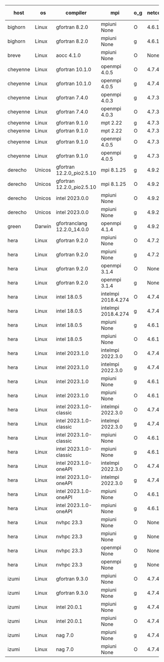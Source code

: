

| host     | os       | compiler                              | mpi                      | o_g        | netcdf        | build       | u_pass          | u_fail          | s_pass            | s_fail            | e_pass             | e_fail             | nuopc_pass       | nuopc_fail       | artifacts link          |
|----------|----------|---------------------------------------|--------------------------|------------|---------------|-------------|-----------------|-----------------|-------------------|-------------------|--------------------|--------------------|------------------|------------------|-------------------------|
| bighorn | Linux | gfortran 8.2.0 | mpiuni None  | O | 4.6.1  | PASS | 12423 | 0 | 8 | 0 | 44 | 0 | None | None | <a href="https://github.com/esmf-org/esmf-test-artifacts/tree/c5f820a3f8596605ad95b0295b9d81b584437512/develop/gfortran/8.2.0/O/mpiuni/None" target="_blank">c5f820a</a> | 
| bighorn | Linux | gfortran 8.2.0 | mpiuni None  | g | 4.6.1  | PASS | 12423 | 0 | 8 | 0 | 44 | 0 | None | None | <a href="https://github.com/esmf-org/esmf-test-artifacts/tree/64d4eee2fbd4f68f29ee3fa1d260076a79f15446/develop/gfortran/8.2.0/g/mpiuni/None" target="_blank">64d4eee</a> | 
| breve | Linux | aocc 4.1.0 | mpiuni None  | O | None  | PASS | None | None | None | None | None | None | None | None | <a href="https://github.com/esmf-org/esmf-test-artifacts/tree/ac99ab199e9c76a5cc3eab7639e2c34c514281e7/develop/aocc/4.1.0/O/mpiuni/None" target="_blank">ac99ab1</a> | 
| cheyenne | Linux | gfortran 10.1.0 | openmpi 4.0.5  | O | 4.7.4  | PASS | None | None | None | None | None | None | None | None | <a href="https://github.com/esmf-org/esmf-test-artifacts/tree/6dcf638b82a211836bc79c305fd637de9b754994/develop/gfortran/10.1.0/O/openmpi/4.0.5" target="_blank">6dcf638</a> | 
| cheyenne | Linux | gfortran 10.1.0 | openmpi 4.0.5  | g | 4.7.4  | PASS | None | None | None | None | None | None | None | None | <a href="https://github.com/esmf-org/esmf-test-artifacts/tree/d9a322a21ca251583deed2e0b08ee1974b366b91/develop/gfortran/10.1.0/g/openmpi/4.0.5" target="_blank">d9a322a</a> | 
| cheyenne | Linux | gfortran 7.4.0 | openmpi 4.0.3  | g | 4.7.3  | PASS | None | None | None | None | None | None | None | None | <a href="https://github.com/esmf-org/esmf-test-artifacts/tree/b8b1aea51d712d0d01113113a5ff1d84ba2ccba2/develop/gfortran/7.4.0/g/openmpi/4.0.3" target="_blank">b8b1aea</a> | 
| cheyenne | Linux | gfortran 7.4.0 | openmpi 4.0.3  | O | 4.7.3  | PASS | None | None | None | None | None | None | None | None | <a href="https://github.com/esmf-org/esmf-test-artifacts/tree/42469c3bdc6fdad8e9b60d45390225e9037965b5/develop/gfortran/7.4.0/O/openmpi/4.0.3" target="_blank">42469c3</a> | 
| cheyenne | Linux | gfortran 9.1.0 | mpt 2.22  | g | 4.7.3  | PASS | None | None | None | None | None | None | None | None | <a href="https://github.com/esmf-org/esmf-test-artifacts/tree/346db9459ac3d3de0298c3c0d6209b564dad9093/develop/gfortran/9.1.0/g/mpt/2.22" target="_blank">346db94</a> | 
| cheyenne | Linux | gfortran 9.1.0 | mpt 2.22  | O | 4.7.3  | PASS | None | None | None | None | None | None | None | None | <a href="https://github.com/esmf-org/esmf-test-artifacts/tree/912989e11e9fc296acc84aa4745b3b00d057d833/develop/gfortran/9.1.0/O/mpt/2.22" target="_blank">912989e</a> | 
| cheyenne | Linux | gfortran 9.1.0 | openmpi 4.0.5  | O | 4.7.3  | PASS | None | None | None | None | None | None | None | None | <a href="https://github.com/esmf-org/esmf-test-artifacts/tree/a153eb423645563510697bf1155d9dbeca158f52/develop/gfortran/9.1.0/O/openmpi/4.0.5" target="_blank">a153eb4</a> | 
| cheyenne | Linux | gfortran 9.1.0 | openmpi 4.0.5  | g | 4.7.3  | PASS | None | None | None | None | None | None | None | None | <a href="https://github.com/esmf-org/esmf-test-artifacts/tree/a9697724769952043b2a2b176df092036b3a1066/develop/gfortran/9.1.0/g/openmpi/4.0.5" target="_blank">a969772</a> | 
| derecho | Unicos | gfortran 12.2.0_pio2.5.10 | mpi 8.1.25  | g | 4.9.2  | PASS | None | None | None | None | None | None | None | None | <a href="https://github.com/esmf-org/esmf-test-artifacts/tree/32ae3248dfc32947243acfc02592877de5ae8487/develop/gfortran/12.2.0_pio2.5.10/g/mpi/8.1.25" target="_blank">32ae324</a> | 
| derecho | Unicos | gfortran 12.2.0_pio2.5.10 | mpi 8.1.25  | O | 4.9.2  | PASS | None | None | None | None | None | None | None | None | <a href="https://github.com/esmf-org/esmf-test-artifacts/tree/cc9ee3256f9fba4846797783b9beaea9727b9d42/develop/gfortran/12.2.0_pio2.5.10/O/mpi/8.1.25" target="_blank">cc9ee32</a> | 
| derecho | Unicos | intel 2023.0.0 | mpiuni None  | O | 4.9.2  | PASS | None | None | None | None | None | None | None | None | <a href="https://github.com/esmf-org/esmf-test-artifacts/tree/30f484ee249260a3d201c38c243180a093885028/develop/intel/2023.0.0/O/mpiuni/None" target="_blank">30f484e</a> | 
| derecho | Unicos | intel 2023.0.0 | mpiuni None  | g | 4.9.2  | PASS | None | None | None | None | None | None | None | None | <a href="https://github.com/esmf-org/esmf-test-artifacts/tree/da78d205e806b093b5ffc17d18a3e07469cafa02/develop/intel/2023.0.0/g/mpiuni/None" target="_blank">da78d20</a> | 
| green | Darwin | gfortranclang 12.2.0_14.0.0 | openmpi 4.1.4  | g | 4.9.2  | PASS | None | None | None | None | None | None | None | None | <a href="https://github.com/esmf-org/esmf-test-artifacts/tree/ec5a52724a47961490eddc91a4596c911a737f6c/develop/gfortranclang/12.2.0_14.0.0/g/openmpi/4.1.4" target="_blank">ec5a527</a> | 
| hera | Linux | gfortran 9.2.0 | mpiuni None  | O | 4.7.2  | PASS | None | None | None | None | None | None | None | None | <a href="https://github.com/esmf-org/esmf-test-artifacts/tree/afcc031e4d68131713bd38466b4f7559d85256fe/develop/gfortran/9.2.0/O/mpiuni/None" target="_blank">afcc031</a> | 
| hera | Linux | gfortran 9.2.0 | mpiuni None  | g | 4.7.2  | PASS | None | None | None | None | None | None | None | None | <a href="https://github.com/esmf-org/esmf-test-artifacts/tree/a76f4b0475dee400157328d435bbe3727500ccd7/develop/gfortran/9.2.0/g/mpiuni/None" target="_blank">a76f4b0</a> | 
| hera | Linux | gfortran 9.2.0 | openmpi 3.1.4  | O | None  | PASS | None | None | None | None | None | None | None | None | <a href="https://github.com/esmf-org/esmf-test-artifacts/tree/483962f7084e3cc313960718657b6514b61ad2dd/develop/gfortran/9.2.0/O/openmpi/3.1.4" target="_blank">483962f</a> | 
| hera | Linux | gfortran 9.2.0 | openmpi 3.1.4  | g | None  | PASS | None | None | None | None | None | None | None | None | <a href="https://github.com/esmf-org/esmf-test-artifacts/tree/fd5a15ac4448adb6f717c7a123e8a784a7290adf/develop/gfortran/9.2.0/g/openmpi/3.1.4" target="_blank">fd5a15a</a> | 
| hera | Linux | intel 18.0.5 | intelmpi 2018.4.274  | O | 4.7.4  | PASS | None | None | None | None | None | None | None | None | <a href="https://github.com/esmf-org/esmf-test-artifacts/tree/3a7e8ec306dff66160701465091d35e468075320/develop/intel/18.0.5/O/intelmpi/2018.4.274" target="_blank">3a7e8ec</a> | 
| hera | Linux | intel 18.0.5 | intelmpi 2018.4.274  | g | 4.7.4  | PASS | None | None | None | None | None | None | None | None | <a href="https://github.com/esmf-org/esmf-test-artifacts/tree/011e05df1fc271c98845ba1663eb2d1d4bb69759/develop/intel/18.0.5/g/intelmpi/2018.4.274" target="_blank">011e05d</a> | 
| hera | Linux | intel 18.0.5 | mpiuni None  | g | 4.6.1  | PASS | None | None | None | None | None | None | None | None | <a href="https://github.com/esmf-org/esmf-test-artifacts/tree/274d6790ff326fc19d89bcecb62d64951942735c/develop/intel/18.0.5/g/mpiuni/None" target="_blank">274d679</a> | 
| hera | Linux | intel 18.0.5 | mpiuni None  | O | 4.6.1  | PASS | None | None | None | None | None | None | None | None | <a href="https://github.com/esmf-org/esmf-test-artifacts/tree/cd519b91151c7316cd6d280a115a1c17ce6005ed/develop/intel/18.0.5/O/mpiuni/None" target="_blank">cd519b9</a> | 
| hera | Linux | intel 2023.1.0 | intelmpi 2022.3.0  | O | 4.7.4  | PASS | None | None | None | None | None | None | None | None | <a href="https://github.com/esmf-org/esmf-test-artifacts/tree/a61e3282ccd127ebed2dac9025fb0dea96c214c3/develop/intel/2023.1.0/O/intelmpi/2022.3.0" target="_blank">a61e328</a> | 
| hera | Linux | intel 2023.1.0 | intelmpi 2022.3.0  | g | 4.7.4  | PASS | None | None | None | None | None | None | None | None | <a href="https://github.com/esmf-org/esmf-test-artifacts/tree/e99d87b64578d138a7fd569f7a3be111c115162a/develop/intel/2023.1.0/g/intelmpi/2022.3.0" target="_blank">e99d87b</a> | 
| hera | Linux | intel 2023.1.0 | mpiuni None  | g | 4.6.1  | PASS | None | None | None | None | None | None | None | None | <a href="https://github.com/esmf-org/esmf-test-artifacts/tree/5bbc7b00582555c5e5c07301460b1988b9f3cdbd/develop/intel/2023.1.0/g/mpiuni/None" target="_blank">5bbc7b0</a> | 
| hera | Linux | intel 2023.1.0 | mpiuni None  | O | 4.6.1  | PASS | None | None | None | None | None | None | None | None | <a href="https://github.com/esmf-org/esmf-test-artifacts/tree/3de44fe1b3f074903b18e0dfcb09671c30a223c3/develop/intel/2023.1.0/O/mpiuni/None" target="_blank">3de44fe</a> | 
| hera | Linux | intel 2023.1.0-classic | intelmpi 2022.3.0  | O | 4.7.4  | PASS | None | None | None | None | None | None | None | None | <a href="https://github.com/esmf-org/esmf-test-artifacts/tree/b378e6c5ff8022138b34aa53ff9c921e60f2993e/develop/intel/2023.1.0-classic/O/intelmpi/2022.3.0" target="_blank">b378e6c</a> | 
| hera | Linux | intel 2023.1.0-classic | intelmpi 2022.3.0  | g | 4.7.4  | PASS | None | None | None | None | None | None | None | None | <a href="https://github.com/esmf-org/esmf-test-artifacts/tree/da7d1059e8ad02266e5231a8bccd4bb1138d54d1/develop/intel/2023.1.0-classic/g/intelmpi/2022.3.0" target="_blank">da7d105</a> | 
| hera | Linux | intel 2023.1.0-classic | mpiuni None  | O | 4.6.1  | PASS | None | None | None | None | None | None | None | None | <a href="https://github.com/esmf-org/esmf-test-artifacts/tree/c185fa3155df4864b35df92166f7e1c1a29020a2/develop/intel/2023.1.0-classic/O/mpiuni/None" target="_blank">c185fa3</a> | 
| hera | Linux | intel 2023.1.0-classic | mpiuni None  | g | 4.6.1  | PASS | None | None | None | None | None | None | None | None | <a href="https://github.com/esmf-org/esmf-test-artifacts/tree/0fafe61a0b5f0d21dfe70a9c70cfbe7de90f4d51/develop/intel/2023.1.0-classic/g/mpiuni/None" target="_blank">0fafe61</a> | 
| hera | Linux | intel 2023.1.0-oneAPI | intelmpi 2022.3.0  | O | 4.7.4  | FAIL | None | None | None | None | None | None | None | None | <a href="https://github.com/esmf-org/esmf-test-artifacts/tree/b0a9eae32eba029dcac32130ccac1e8964b81eba/develop/intel/2023.1.0-oneAPI/O/intelmpi/2022.3.0" target="_blank">b0a9eae</a> | 
| hera | Linux | intel 2023.1.0-oneAPI | intelmpi 2022.3.0  | g | 4.7.4  | PASS | None | None | None | None | None | None | None | None | <a href="https://github.com/esmf-org/esmf-test-artifacts/tree/257aafb1f8f82286676ef9ca88bc113227bcb4f2/develop/intel/2023.1.0-oneAPI/g/intelmpi/2022.3.0" target="_blank">257aafb</a> | 
| hera | Linux | intel 2023.1.0-oneAPI | mpiuni None  | O | 4.6.1  | FAIL | None | None | None | None | None | None | None | None | <a href="https://github.com/esmf-org/esmf-test-artifacts/tree/9dce0bc88ae9a8da8d4fa2b0df1bd1811417fb79/develop/intel/2023.1.0-oneAPI/O/mpiuni/None" target="_blank">9dce0bc</a> | 
| hera | Linux | intel 2023.1.0-oneAPI | mpiuni None  | g | 4.6.1  | PASS | None | None | None | None | None | None | None | None | <a href="https://github.com/esmf-org/esmf-test-artifacts/tree/b85bbdd0482e174d4228600e172146966de18c6e/develop/intel/2023.1.0-oneAPI/g/mpiuni/None" target="_blank">b85bbdd</a> | 
| hera | Linux | nvhpc 23.3 | mpiuni None  | O | None  | PASS | None | None | None | None | None | None | None | None | <a href="https://github.com/esmf-org/esmf-test-artifacts/tree/d0b56e81c4bc9c3a6db0a4952be87f0d049094f5/develop/nvhpc/23.3/O/mpiuni/None" target="_blank">d0b56e8</a> | 
| hera | Linux | nvhpc 23.3 | mpiuni None  | g | None  | PASS | None | None | None | None | None | None | None | None | <a href="https://github.com/esmf-org/esmf-test-artifacts/tree/228283f7aec1e19f0365f5c7dba47f280d28fdef/develop/nvhpc/23.3/g/mpiuni/None" target="_blank">228283f</a> | 
| hera | Linux | nvhpc 23.3 | openmpi None  | O | None  | PASS | None | None | None | None | None | None | None | None | <a href="https://github.com/esmf-org/esmf-test-artifacts/tree/53194ae6971b75057a75d3c158a6558f9caad0ee/develop/nvhpc/23.3/O/openmpi/None" target="_blank">53194ae</a> | 
| hera | Linux | nvhpc 23.3 | openmpi None  | g | None  | PASS | None | None | None | None | None | None | None | None | <a href="https://github.com/esmf-org/esmf-test-artifacts/tree/c20fb40208232364f43a839c5815db59561921d0/develop/nvhpc/23.3/g/openmpi/None" target="_blank">c20fb40</a> | 
| izumi | Linux | gfortran 9.3.0 | mpiuni None  | O | 4.7.4  | PASS | None | None | None | None | None | None | None | None | <a href="https://github.com/esmf-org/esmf-test-artifacts/tree/28adbb3e635be8faf67ac95f6620eaacfcdb1632/develop/gfortran/9.3.0/O/mpiuni/None" target="_blank">28adbb3</a> | 
| izumi | Linux | gfortran 9.3.0 | mpiuni None  | g | 4.7.4  | PASS | None | None | None | None | None | None | None | None | <a href="https://github.com/esmf-org/esmf-test-artifacts/tree/bad6dc64a73671788f82563451995dfe12d58f51/develop/gfortran/9.3.0/g/mpiuni/None" target="_blank">bad6dc6</a> | 
| izumi | Linux | intel 20.0.1 | mpiuni None  | g | 4.7.4  | PASS | None | None | None | None | None | None | None | None | <a href="https://github.com/esmf-org/esmf-test-artifacts/tree/9864f020c33e29b1d7c49424b51a470650356862/develop/intel/20.0.1/g/mpiuni/None" target="_blank">9864f02</a> | 
| izumi | Linux | intel 20.0.1 | mpiuni None  | O | 4.7.4  | PASS | None | None | None | None | None | None | None | None | <a href="https://github.com/esmf-org/esmf-test-artifacts/tree/0c54642d73723a561f9826482428047a34f2b3f0/develop/intel/20.0.1/O/mpiuni/None" target="_blank">0c54642</a> | 
| izumi | Linux | nag 7.0 | mpiuni None  | g | 4.7.4  | PASS | None | None | None | None | None | None | None | None | <a href="https://github.com/esmf-org/esmf-test-artifacts/tree/63f55d04a9399cb35ec22537421d7593f1c33a9c/develop/nag/7.0/g/mpiuni/None" target="_blank">63f55d0</a> | 
| izumi | Linux | nag 7.0 | mpiuni None  | O | 4.7.4  | PASS | None | None | None | None | None | None | None | None | <a href="https://github.com/esmf-org/esmf-test-artifacts/tree/05cb018039b883ef9e79e03668c2a239ac96232b/develop/nag/7.0/O/mpiuni/None" target="_blank">05cb018</a> | 
